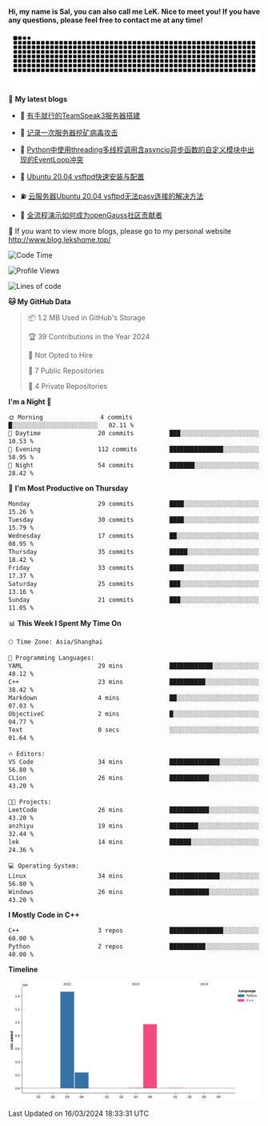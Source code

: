 **Hi, my name is Sal, you can also call me LeK. Nice to meet you! If you have any questions, please feel free to contact me at any time!**

![snake](https://raw.githubusercontent.com/LeKZzzz/LeKZzzz/output/github-contribution-grid-snake.svg)


👀 **My latest blogs**
<!-- BLOG-POST-LIST:START -->
- 🫣 [有手就行的TeamSpeak3服务器搭建](http://www.blog.lekshome.top/2024/03/08/teamspeak3-fu-wu-qi-da-jian/) 

- 🧐 [记录一次服务器挖矿病毒攻击](http://www.blog.lekshome.top/2024/03/08/ji-lu-yi-ci-fu-wu-qi-wa-kuang-bing-du-gong-ji/) 

- 🤖 [Python中使用threading多线程调用含asyncio异步函数的自定义模块中出现的EventLoop冲突](http://www.blog.lekshome.top/2024/03/07/python-zhong-shi-yong-threading-duo-xian-cheng-diao-yong-han-asyncio-yi-bu-han-shu-de-zi-ding-yi-mo-kuai-zhong-chu-xian-de-eventloop-chong-tu/) 

- 📝 [Ubuntu 20.04 vsftpd快速安装与配置](http://www.blog.lekshome.top/2024/03/07/ubuntu-20-04-vsftpd-kuai-su-an-zhuang-yu-pei-zhi/) 

- ⛽️ [云服务器Ubuntu 20.04 vsftpd无法pasv连接的解决方法](http://www.blog.lekshome.top/2024/03/07/yun-fu-wu-qi-ubuntu-20-04-vsftpd-wu-fa-pasv-lian-jie-de-jie-jue-fang-fa/) 

- 🦣 [全流程演示如何成为openGauss社区贡献者](http://www.blog.lekshome.top/2024/03/07/quan-liu-cheng-yan-shi-ru-he-cheng-wei-opengauss-she-qu-gong-xian-zhe/) 
<!-- BLOG-POST-LIST:END -->

🥰 If you want to view more blogs, please go to my personal website http://www.blog.lekshome.top/


<!--START_SECTION:waka-->
![Code Time](http://img.shields.io/badge/Code%20Time-193%20hrs%2050%20mins-blue)

![Profile Views](http://img.shields.io/badge/Profile%20Views-40-blue)

![Lines of code](https://img.shields.io/badge/From%20Hello%20World%20I%27ve%20Written-2.7%20million%20lines%20of%20code-blue)

**🐱 My GitHub Data** 

> 📦 1.2 MB Used in GitHub's Storage 
 > 
> 🏆 39 Contributions in the Year 2024
 > 
> 🚫 Not Opted to Hire
 > 
> 📜 7 Public Repositories 
 > 
> 🔑 4 Private Repositories 
 > 
**I'm a Night 🦉** 

```text
🌞 Morning                4 commits           █░░░░░░░░░░░░░░░░░░░░░░░░   02.11 % 
🌆 Daytime                20 commits          ███░░░░░░░░░░░░░░░░░░░░░░   10.53 % 
🌃 Evening                112 commits         ███████████████░░░░░░░░░░   58.95 % 
🌙 Night                  54 commits          ███████░░░░░░░░░░░░░░░░░░   28.42 % 
```
📅 **I'm Most Productive on Thursday** 

```text
Monday                   29 commits          ████░░░░░░░░░░░░░░░░░░░░░   15.26 % 
Tuesday                  30 commits          ████░░░░░░░░░░░░░░░░░░░░░   15.79 % 
Wednesday                17 commits          ██░░░░░░░░░░░░░░░░░░░░░░░   08.95 % 
Thursday                 35 commits          █████░░░░░░░░░░░░░░░░░░░░   18.42 % 
Friday                   33 commits          ████░░░░░░░░░░░░░░░░░░░░░   17.37 % 
Saturday                 25 commits          ███░░░░░░░░░░░░░░░░░░░░░░   13.16 % 
Sunday                   21 commits          ███░░░░░░░░░░░░░░░░░░░░░░   11.05 % 
```


📊 **This Week I Spent My Time On** 

```text
🕑︎ Time Zone: Asia/Shanghai

💬 Programming Languages: 
YAML                     29 mins             ████████████░░░░░░░░░░░░░   48.12 % 
C++                      23 mins             ██████████░░░░░░░░░░░░░░░   38.42 % 
Markdown                 4 mins              ██░░░░░░░░░░░░░░░░░░░░░░░   07.03 % 
ObjectiveC               2 mins              █░░░░░░░░░░░░░░░░░░░░░░░░   04.77 % 
Text                     0 secs              ░░░░░░░░░░░░░░░░░░░░░░░░░   01.64 % 

🔥 Editors: 
VS Code                  34 mins             ██████████████░░░░░░░░░░░   56.80 % 
CLion                    26 mins             ███████████░░░░░░░░░░░░░░   43.20 % 

🐱‍💻 Projects: 
LeetCode                 26 mins             ███████████░░░░░░░░░░░░░░   43.20 % 
anzhiyu                  19 mins             ████████░░░░░░░░░░░░░░░░░   32.44 % 
lek                      14 mins             ██████░░░░░░░░░░░░░░░░░░░   24.36 % 

💻 Operating System: 
Linux                    34 mins             ██████████████░░░░░░░░░░░   56.80 % 
Windows                  26 mins             ███████████░░░░░░░░░░░░░░   43.20 % 
```

**I Mostly Code in C++** 

```text
C++                      3 repos             ███████████████░░░░░░░░░░   60.00 % 
Python                   2 repos             ██████████░░░░░░░░░░░░░░░   40.00 % 
```



**Timeline**

![Lines of Code chart](https://raw.githubusercontent.com/LeKZzzz/LeKZzzz/master/assets/bar_graph.png)


 Last Updated on 16/03/2024 18:33:31 UTC
<!--END_SECTION:waka-->

